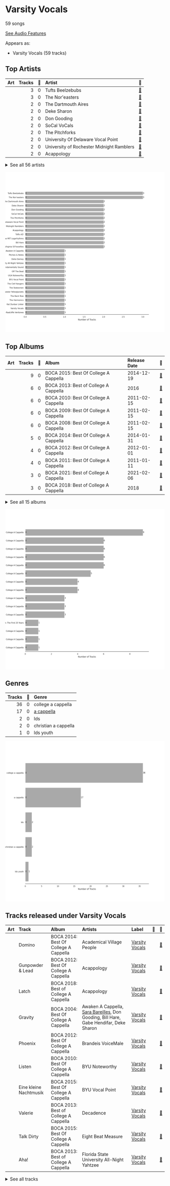 # Varsity Vocals

59 songs

[See Audio Features](audio_features.md)

Appears as:
- Varsity Vocals (59 tracks)

## Top Artists

| Art | Tracks | 💚 | Artist | 🔗 |
|:---|---:|---:|:---|:---|
| <img src="https://i.scdn.co/image/ab6761610000e5ebd9452a4d9e815116c87a62bc" alt="" width="50" /> | 3 | 0 | Tufts Beelzebubs | [🔗](https://open.spotify.com/artist/4VsNVAxuPxZrJMWE2Tprtq) |
| <img src="https://i.scdn.co/image/ab6761610000e5eb8c4a9d4a5f8004ad4d0195aa" alt="" width="50" /> | 3 | 0 | The Nor'easters | [🔗](https://open.spotify.com/artist/1aLfVgwt8eBrpvHcutWmqe) |
| <img src="https://i.scdn.co/image/ab6761610000e5eb3d31148f43345a656ba8ae76" alt="" width="50" /> | 2 | 0 | The Dartmouth Aires | [🔗](https://open.spotify.com/artist/71Cez1b1NqsxIn5u8XNiQD) |
| <img src="nan" alt="" width="50" /> | 2 | 0 | Deke Sharon | [🔗](https://open.spotify.com/artist/6eWNb9yuroBpPcQ4sOkL1e) |
| <img src="nan" alt="" width="50" /> | 2 | 0 | Don Gooding | [🔗](https://open.spotify.com/artist/66iv9KzffeiANddjYouG6U) |
| <img src="https://i.scdn.co/image/ab6761610000e5eb78999d4b6fb0847081e2f479" alt="" width="50" /> | 2 | 0 | SoCal VoCals | [🔗](https://open.spotify.com/artist/5L30XpwHG77eWCZtelTns9) |
| <img src="https://i.scdn.co/image/ab6761610000e5eb2d08d9641afbcd0d13f58127" alt="" width="50" /> | 2 | 0 | The Pitchforks | [🔗](https://open.spotify.com/artist/5IPABE7EhPLvUVsgM3dlZ8) |
| <img src="https://i.scdn.co/image/ab6761610000e5eb8be60bf944b4dfa165ed2995" alt="" width="50" /> | 2 | 0 | University Of Delaware Vocal Point | [🔗](https://open.spotify.com/artist/4nrhXBXu7FnxWeSbB21bfk) |
| <img src="https://i.scdn.co/image/ab6761610000e5eb71d410aa92b2950f9d59e2bc" alt="" width="50" /> | 2 | 0 | University of Rochester Midnight Ramblers | [🔗](https://open.spotify.com/artist/2Tv49uvEsNJXUpuFL7HuKu) |
| <img src="https://i.scdn.co/image/ab67616d0000b273fde41e3d8cc4859202436340" alt="" width="50" /> | 2 | 0 | Acappology | [🔗](https://open.spotify.com/artist/21v1APtcWJHRmeKdBRVbYs) |


<details>
<summary>See all 56 artists</summary>

| Art | Tracks | 💚 | Artist | 🔗 |
|:---|---:|---:|:---|:---|
| <img src="https://i.scdn.co/image/ab67616d0000b2736636b2b1728fb4848f73ff9c" alt="" width="50" /> | 2 | 0 | Tufts sQ! | [🔗](https://open.spotify.com/artist/21QIHECpmN2KwhpVhIWHpT) |
| <img src="https://i.scdn.co/image/ab6761610000e5eb24e0bff37a949b7de92aa4eb" alt="" width="50" /> | 2 | 0 | The MIT Logarhythms | [🔗](https://open.spotify.com/artist/1jz5HCLwsDkpBYz80n9wbR) |
| <img src="https://i.scdn.co/image/ab67616d0000b273c2efff2353592d5820407e14" alt="" width="50" /> | 2 | 0 | Bill Hare | [🔗](https://open.spotify.com/artist/10WhKnqdsfpYWDgZhjrday) |
| <img src="https://i.scdn.co/image/ab67616d0000b273583e74176372c85d698af382" alt="" width="50" /> | 2 | 0 | The Virginia Sil'hooettes | [🔗](https://open.spotify.com/artist/0LKgClZwZKGhM5BkCzjfMX) |
| <img src="https://i.scdn.co/image/ab67616d0000b27354cb8621ada914cc67f69a41" alt="" width="50" /> | 1 | 0 | Awaken A Cappella | [🔗](https://open.spotify.com/artist/7zjm9GiXJPq0z3bKETWl1N) |
| <img src="https://i.scdn.co/image/ab6761610000e5ebc42cfb7142fafbbc60fa4491" alt="" width="50" /> | 1 | 0 | Pitches & Notes | [🔗](https://open.spotify.com/artist/7l6eX8dYXjmQnfF04Sr4Vh) |
| <img src="nan" alt="" width="50" /> | 1 | 0 | Delia Darney | [🔗](https://open.spotify.com/artist/7ikvHdyyUnB92bHTgFcctU) |
| <img src="nan" alt="" width="50" /> | 1 | 0 | Florida State University All-Night Yahtzee | [🔗](https://open.spotify.com/artist/7hpsmZ7DZukPPg1dR2wqAy) |
| <img src="nan" alt="" width="50" /> | 1 | 0 | University of Wisconsin-Madison Fundamentally Sound | [🔗](https://open.spotify.com/artist/7f7ezoLEjOp1K0qDSosU80) |
| <img src="https://i.scdn.co/image/ab6761610000e5eb21e49fe089486042eea96c11" alt="" width="50" /> | 1 | 0 | Off The Beat | [🔗](https://open.spotify.com/artist/7aCUqnLkFEQd2FPL6RK1tW) |
| <img src="https://i.scdn.co/image/ab6761610000e5eb1918aa487034f94f448691f8" alt="" width="50" /> | 1 | 0 | UGA Noteworthy | [🔗](https://open.spotify.com/artist/6MyHz1OaVtj1w2y6JTu2u5) |
| <img src="https://i.scdn.co/image/ab6761610000e5eb015d6c512c7389428467d6fe" alt="" width="50" /> | 1 | 0 | BYU Vocal Point | [🔗](https://open.spotify.com/artist/5zhxxb24WP6q6rbLHAn2UQ) |
| <img src="https://i.scdn.co/image/ab6761610000e5eb22e5cea0be00de88a4269bb8" alt="" width="50" /> | 1 | 0 | The Clef Hangers | [🔗](https://open.spotify.com/artist/5wUTXZIMX0mn6MzFA13qfO) |
| <img src="https://i.scdn.co/image/ab6761610000e5eb978dc646062743efa22b7409" alt="" width="50" /> | 1 | 0 | The Statesmen | [🔗](https://open.spotify.com/artist/5m9J0qjRMcetcTxN535NBZ) |
| <img src="https://i.scdn.co/image/ab6761610000e5eb9f0ec2e6469f7552d8a7ea63" alt="" width="50" /> | 1 | 0 | University of Rochester YellowJackets | [🔗](https://open.spotify.com/artist/5PdBpsZXvnEbbTe1589fMO) |
| <img src="https://i.scdn.co/image/ab67616d0000b2733ffa98af2aa15cb4212e6a85" alt="" width="50" /> | 1 | 0 | The Back Row | [🔗](https://open.spotify.com/artist/5GaN9YyrJyPmJd6dALWhQh) |
| <img src="https://i.scdn.co/image/ab6761610000e5ebfc619796228fea88e4373aca" alt="" width="50" /> | 1 | 0 | The Harmonics | [🔗](https://open.spotify.com/artist/528Rcthd9JqtIrlbrGKNsG) |
| <img src="nan" alt="" width="50" /> | 1 | 0 | Kat Dunbar Linker | [🔗](https://open.spotify.com/artist/512QZ1TM6L4uXmWCVOKHtV) |
| <img src="https://i.scdn.co/image/ab67616d0000b2739a9a592561eabf00f0a8ee4d" alt="" width="50" /> | 1 | 0 | Varsity Vocals | [🔗](https://open.spotify.com/artist/4bQp9Lm7LgRMLtqEsH3Bqf) |
| <img src="https://i.scdn.co/image/ab6761610000e5eb847c22c5a7d4683b66759a9e" alt="" width="50" /> | 1 | 0 | The Harvard-Radcliffe Veritones | [🔗](https://open.spotify.com/artist/4Zjdnr698SzQDAPMx4oxy0) |
| <img src="https://i.scdn.co/image/ab67616d0000b27355cb82b820bf54a6ed13a080" alt="" width="50" /> | 1 | 0 | Brandeis VoiceMale | [🔗](https://open.spotify.com/artist/4DsnXPBijq5tMq5zAEfF1L) |
| <img src="https://i.scdn.co/image/ab6761610000e5eb935384f680f653b00bc04c26" alt="" width="50" /> | 1 | 0 | Voices in Your Head | [🔗](https://open.spotify.com/artist/44v8JgDySt9tkgfV3AWxBJ) |
| <img src="https://i.scdn.co/image/ab67616d0000b27363d448b5773d975d66974ce0" alt="" width="50" /> | 1 | 0 | Decadence | [🔗](https://open.spotify.com/artist/3uBUg8TtKXz6m3wY5aXa9I) |
| <img src="nan" alt="" width="50" /> | 1 | 0 | Gabe Hendifar | [🔗](https://open.spotify.com/artist/3YIBM4yvZHT4lRQa14eHQh) |
| <img src="https://i.scdn.co/image/ab6761610000e5ebf3504a2a1d55d7defa6cb2bc" alt="" width="50" /> | 1 | 0 | Hullabahoos | [🔗](https://open.spotify.com/artist/3S1DEHnGNfWmamdZEyLs8I) |
| <img src="https://i.scdn.co/image/ab6761610000e5ebf55a2ca766c67c800f2f508c" alt="" width="50" /> | 1 | 0 | Low Key | [🔗](https://open.spotify.com/artist/3QiFLZnOapcbmh1onAoNBL) |
| <img src="https://i.scdn.co/image/ab6761610000e5ebfdafe8faacce33ba647bb2ca" alt="" width="50" /> | 1 | 0 | Eight Beat Measure | [🔗](https://open.spotify.com/artist/3My1YRLewqqDXME2OkBpdZ) |
| <img src="https://i.scdn.co/image/ab6761610000e5eb949d918aab8261c4a15d3ab3" alt="" width="50" /> | 1 | 0 | The Doo Wop Shop | [🔗](https://open.spotify.com/artist/3BKvJisNneE6cOuLuBHGpC) |
| <img src="https://i.scdn.co/image/ab6761610000e5ebf96beef384557563963fb7ef" alt="" width="50" /> | 1 | 0 | The Vassar Devils | [🔗](https://open.spotify.com/artist/31EncJhuSBcAIsZGA3G1GK) |
| <img src="https://i.scdn.co/image/ab67616d0000b2737d920cc55d75078e9dbcc809" alt="" width="50" /> | 1 | 0 | Elizabeth Wright | [🔗](https://open.spotify.com/artist/2tQ7EzEpu1KFpseMdHGSzL) |
| <img src="https://i.scdn.co/image/ab6761610000e5eb0bae7cfd3b32b10154e0b8b3" alt="" width="50" /> | 1 | 0 | [Sara Bareilles](../../artists/sara_bareilles/overview.md) | [🔗](https://open.spotify.com/artist/2Sqr0DXoaYABbjBo9HaMkM) |
| <img src="https://i.scdn.co/image/ab6761610000e5ebbd6758093c92bc8d0c21ba72" alt="" width="50" /> | 1 | 0 | Penn Masala | [🔗](https://open.spotify.com/artist/2MhJb1ljKttJewuYZTpXxr) |
| <img src="https://i.scdn.co/image/ab6761610000e5eb205fd3a3b91de152e22a7078" alt="" width="50" /> | 1 | 0 | Mixed Emotions | [🔗](https://open.spotify.com/artist/2BoHcRUfryDNxa9HQxXSpr) |
| <img src="https://i.scdn.co/image/ab6761610000e5eb6d2ff3db79aa33c9be0f2630" alt="" width="50" /> | 1 | 0 | Upper Structure | [🔗](https://open.spotify.com/artist/1tlKq97YGAGBavozMVeddE) |
| <img src="nan" alt="" width="50" /> | 1 | 0 | University of Michigan G-Men | [🔗](https://open.spotify.com/artist/1jANAnjCBrwxiT4c33eeNc) |
| <img src="https://i.scdn.co/image/ab6761610000e5eb68021119cbab353e2278d4a3" alt="" width="50" /> | 1 | 0 | The Loreleis | [🔗](https://open.spotify.com/artist/1fqMjreaczGwFmdmG6AvJs) |
| <img src="https://i.scdn.co/image/ab6761610000e5eb6d4806745c7f345bd59fd90b" alt="" width="50" /> | 1 | 0 | Tufts Jackson Jills | [🔗](https://open.spotify.com/artist/1dUJZ0lbobmanl4W14h0a2) |
| <img src="https://i.scdn.co/image/ab6761610000e5eb4d4dd4d97a69b96de84ba61a" alt="" width="50" /> | 1 | 0 | BYU Noteworthy | [🔗](https://open.spotify.com/artist/1ZknN7FbjjjMTmdU42OEeX) |
| <img src="https://i.scdn.co/image/ab67616d0000b27326f8d98a82475c320a41a919" alt="" width="50" /> | 1 | 0 | Academical Village People | [🔗](https://open.spotify.com/artist/1Vjug1h4HXCeplbouQEbV3) |
| <img src="nan" alt="" width="50" /> | 1 | 0 | Erika Petty | [🔗](https://open.spotify.com/artist/15YH0MYEIRY7AmrrwfVO4W) |
| <img src="https://i.scdn.co/image/ab6761610000e5eb44b7da1ed96c2af6f91602c2" alt="" width="50" /> | 1 | 0 | The Virginia Gentlemen | [🔗](https://open.spotify.com/artist/0steWfkS4hwaErh84SlHMW) |
| <img src="https://i.scdn.co/image/ab6761610000e5eb8473502784cc95117c269f23" alt="" width="50" /> | 1 | 0 | The Bostonians | [🔗](https://open.spotify.com/artist/0gW6hG0g7pVNbHgvmYwHDl) |
| <img src="https://i.scdn.co/image/ab6761610000e5eb4c275a91813c432ce13b5fbc" alt="" width="50" /> | 1 | 0 | New Dominions | [🔗](https://open.spotify.com/artist/0PzFyYSC4Y7JarVyByrJPc) |
| <img src="https://i.scdn.co/image/ab6761610000e5eb075181955f5ee2a8606b9a95" alt="" width="50" /> | 1 | 0 | The Buffalo Chips | [🔗](https://open.spotify.com/artist/0IAZ8PiZ0KqdMd191HDJ8t) |
| <img src="https://i.scdn.co/image/ab6761610000e5ebb0f047d0539e01d8b6c71087" alt="" width="50" /> | 1 | 0 | N'Harmonics | [🔗](https://open.spotify.com/artist/02WQpZmto5LiTgoorLhpLK) |
| <img src="https://i.scdn.co/image/ab6761610000e5eb79df49f258dae5247ad5d5cb" alt="" width="50" /> | 1 | 0 | On The Rocks | [🔗](https://open.spotify.com/artist/00IjdWQ46sSBP4gZYObAMx) |

</details>


![Bar chart of top 30 artists](../../images/labels/varsity_vocals/artists.png)

## Top Albums

| Art | Tracks | 💚 | Album | Release Date | 🔗 |
|:---|---:|---:|:---|:---|:---|
| <img src="https://i.scdn.co/image/ab67616d0000b273c017a082238a2fe8dfa10419" alt="" width="50" /> | 9 | 0 | BOCA 2015: Best Of College A Cappella | 2014-12-19 | [🔗](https://open.spotify.com/album/0gyhBvJs1GiI31cMMmKLnK) |
| <img src="https://i.scdn.co/image/ab67616d0000b273b2552ca2abb53c5f153a7ff7" alt="" width="50" /> | 6 | 0 | BOCA 2013: Best of College A Cappella | 2016 | [🔗](https://open.spotify.com/album/6Pqey2mc4EWSfYNH3bifbO) |
| <img src="https://i.scdn.co/image/ab67616d0000b273ea7720f8e0ae5132dbd20303" alt="" width="50" /> | 6 | 0 | BOCA 2010: Best Of College A Cappella | 2011-02-15 | [🔗](https://open.spotify.com/album/3HSd3voAxPxS50UrfInBVJ) |
| <img src="https://i.scdn.co/image/ab67616d0000b2734b3c2c076ef820f59ba15aa0" alt="" width="50" /> | 6 | 0 | BOCA 2009: Best Of College A Cappella | 2011-02-15 | [🔗](https://open.spotify.com/album/50WaSkL4pVvz9Crsca7oNV) |
| <img src="https://i.scdn.co/image/ab67616d0000b27315a14fc8ff338e698d645406" alt="" width="50" /> | 6 | 0 | BOCA 2008: Best Of College A Cappella | 2011-02-15 | [🔗](https://open.spotify.com/album/4Z0ju0i47UZ2Y4icq2f3wZ) |
| <img src="https://i.scdn.co/image/ab67616d0000b2737b67b0ad83e8adff4608e918" alt="" width="50" /> | 5 | 0 | BOCA 2014: Best Of College A Cappella | 2014-01-31 | [🔗](https://open.spotify.com/album/7rZoAMtoZ8s5mLIlUTWgVT) |
| <img src="https://i.scdn.co/image/ab67616d0000b2732e1b50a002c25c92b5cc42de" alt="" width="50" /> | 4 | 0 | BOCA 2012: Best Of College A Cappella | 2012-01-01 | [🔗](https://open.spotify.com/album/26eCHp86K2xLQj0B7Cr8he) |
| <img src="https://i.scdn.co/image/ab67616d0000b273da81ceb610e54852e16f0e82" alt="" width="50" /> | 4 | 0 | BOCA 2011: Best Of College A Cappella | 2011-01-11 | [🔗](https://open.spotify.com/album/27d96rqnXRtmrGBGHJzPBh) |
| <img src="https://i.scdn.co/image/ab67616d0000b273a271cb19e4bbf852072f0271" alt="" width="50" /> | 3 | 0 | BOCA 2021: Best of College A Cappella | 2021-02-06 | [🔗](https://open.spotify.com/album/1eKkeTIlePsRpKkQre78tT) |
| <img src="https://i.scdn.co/image/ab67616d0000b2735f80e04f0ea87267cc80ec46" alt="" width="50" /> | 3 | 0 | BOCA 2018: Best of College A Cappella | 2018 | [🔗](https://open.spotify.com/album/4F7k4viXqEAIlrB5rbAPbF) |


<details>
<summary>See all 15 albums</summary>

| Art | Tracks | 💚 | Album | Release Date | 🔗 |
|:---|---:|---:|:---|:---|:---|
| <img src="https://i.scdn.co/image/ab67616d0000b2732c9bde1126c992a7140f4976" alt="" width="50" /> | 3 | 0 | BOCA 2016: Best Of College A Cappella | 2015-12-15 | [🔗](https://open.spotify.com/album/2AOr4esohQurJGXklhRH1a) |
| <img src="https://i.scdn.co/image/ab67616d0000b273acd107057c2284c39f1c3b27" alt="" width="50" /> | 1 | 0 | Best of BOCA: The First 20 Years | 2014-04-15 | [🔗](https://open.spotify.com/album/5bcLIouxn2oBiGvf4vvO6u) |
| <img src="https://i.scdn.co/image/ab67616d0000b2736c863f73a8ec70e519fbc808" alt="" width="50" /> | 1 | 0 | BOCA 2020: Best of College A Cappella | 2020-01-08 | [🔗](https://open.spotify.com/album/3c4vODZeeDk38CVmjbUERt) |
| <img src="https://i.scdn.co/image/ab67616d0000b27375e1cccb63989b4aa6a22cbc" alt="" width="50" /> | 1 | 0 | BOCA 2006: Best Of College A Cappella | 2006-01-01 | [🔗](https://open.spotify.com/album/3AeoTNhXFgBM7CuODGFelQ) |
| <img src="https://i.scdn.co/image/ab67616d0000b273074aa2a16488cba06eade483" alt="" width="50" /> | 1 | 0 | BOCA 2004: Best Of College A Cappella | 2004-01-01 | [🔗](https://open.spotify.com/album/5qrIP0zXoDQUSZ9l1ZaECQ) |

</details>


![Bar chart of top 15 albums](../../images/labels/varsity_vocals/albums.png)

## Genres

| Tracks | 💚 | Genre |
|---:|---:|:---|
| 36 | 0 | college a cappella |
| 17 | 0 | [a cappella](../../genres/a_cappella/overview.md) |
| 2 | 0 | lds |
| 2 | 0 | christian a cappella |
| 1 | 0 | lds youth |

![Bar chart of top 5 genres](../../images/labels/varsity_vocals/genres.png)

## Tracks released under Varsity Vocals

| Art | Track | Album | Artists | Label | 💚 | 🔗 |
|:---|:---|:---|:---|:---|:---|:---|
| <img src="https://i.scdn.co/image/ab67616d0000b2737b67b0ad83e8adff4608e918" alt="" width="50" /> | Domino | BOCA 2014: Best Of College A Cappella | Academical Village People | [Varsity Vocals](.) | | [🔗](https://open.spotify.com/track/3DKmS1wFIHh2fs2rLWnngc) |
| <img src="https://i.scdn.co/image/ab67616d0000b2732e1b50a002c25c92b5cc42de" alt="" width="50" /> | Gunpowder & Lead | BOCA 2012: Best Of College A Cappella | Acappology | [Varsity Vocals](.) | | [🔗](https://open.spotify.com/track/4VULVdHqtgipHNPFnVRQ7D) |
| <img src="https://i.scdn.co/image/ab67616d0000b2735f80e04f0ea87267cc80ec46" alt="" width="50" /> | Latch | BOCA 2018: Best of College A Cappella | Acappology | [Varsity Vocals](.) | | [🔗](https://open.spotify.com/track/4ohS1wfgFuaeePkvp0fbPL) |
| <img src="https://i.scdn.co/image/ab67616d0000b273074aa2a16488cba06eade483" alt="" width="50" /> | Gravity | BOCA 2004: Best Of College A Cappella | Awaken A Cappella, [Sara Bareilles](../../artists/sara_bareilles/overview.md), Don Gooding, Bill Hare, Gabe Hendifar, Deke Sharon | [Varsity Vocals](.) | | [🔗](https://open.spotify.com/track/0W94b6tM78Miftv7W5tOX2) |
| <img src="https://i.scdn.co/image/ab67616d0000b2732e1b50a002c25c92b5cc42de" alt="" width="50" /> | Phoenix | BOCA 2012: Best Of College A Cappella | Brandeis VoiceMale | [Varsity Vocals](.) | | [🔗](https://open.spotify.com/track/0SD3F1HRCKtQNXy6B2zltD) |
| <img src="https://i.scdn.co/image/ab67616d0000b273ea7720f8e0ae5132dbd20303" alt="" width="50" /> | Listen | BOCA 2010: Best Of College A Cappella | BYU Noteworthy | [Varsity Vocals](.) | | [🔗](https://open.spotify.com/track/2IdhvVi0vsa8ELKURGlMzV) |
| <img src="https://i.scdn.co/image/ab67616d0000b273c017a082238a2fe8dfa10419" alt="" width="50" /> | Eine kleine Nachtmusik | BOCA 2015: Best Of College A Cappella | BYU Vocal Point | [Varsity Vocals](.) | | [🔗](https://open.spotify.com/track/4C4waD825wsfbZfQCxMmNn) |
| <img src="https://i.scdn.co/image/ab67616d0000b273b2552ca2abb53c5f153a7ff7" alt="" width="50" /> | Valerie | BOCA 2013: Best of College A Cappella | Decadence | [Varsity Vocals](.) | | [🔗](https://open.spotify.com/track/18OOiO2QFVNYwixjqj1jks) |
| <img src="https://i.scdn.co/image/ab67616d0000b273c017a082238a2fe8dfa10419" alt="" width="50" /> | Talk Dirty | BOCA 2015: Best Of College A Cappella | Eight Beat Measure | [Varsity Vocals](.) | | [🔗](https://open.spotify.com/track/5lFEOhTWJbqbI0MwWhiKKk) |
| <img src="https://i.scdn.co/image/ab67616d0000b273b2552ca2abb53c5f153a7ff7" alt="" width="50" /> | Aha! | BOCA 2013: Best of College A Cappella | Florida State University All-Night Yahtzee | [Varsity Vocals](.) | | [🔗](https://open.spotify.com/track/7Lx4TW1CMmHVP5ZiNGyi9H) |


<details>
<summary>See all tracks</summary>

| Art | Track | Album | Artists | Label | 💚 | 🔗 |
|:---|:---|:---|:---|:---|:---|:---|
| <img src="https://i.scdn.co/image/ab67616d0000b273c017a082238a2fe8dfa10419" alt="" width="50" /> | Sweater Weather | BOCA 2015: Best Of College A Cappella | Hullabahoos | [Varsity Vocals](.) | | [🔗](https://open.spotify.com/track/1cV1Q5LrLF4NdLgp1XuRvw) |
| <img src="https://i.scdn.co/image/ab67616d0000b273da81ceb610e54852e16f0e82" alt="" width="50" /> | Hit 'Em Up Style | BOCA 2011: Best Of College A Cappella | Low Key | [Varsity Vocals](.) | | [🔗](https://open.spotify.com/track/1vZFo0NkvmQPv08O4m11nU) |
| <img src="https://i.scdn.co/image/ab67616d0000b2736c863f73a8ec70e519fbc808" alt="" width="50" /> | when the party's over | BOCA 2020: Best of College A Cappella | Mixed Emotions | [Varsity Vocals](.) | | [🔗](https://open.spotify.com/track/5eXzpI6Y9OJRfJFu9jr4q4) |
| <img src="https://i.scdn.co/image/ab67616d0000b273da81ceb610e54852e16f0e82" alt="" width="50" /> | High And Dry | BOCA 2011: Best Of College A Cappella | N'Harmonics | [Varsity Vocals](.) | | [🔗](https://open.spotify.com/track/7pjIkpcS5y38CuI4JRfJru) |
| <img src="https://i.scdn.co/image/ab67616d0000b273c017a082238a2fe8dfa10419" alt="" width="50" /> | Chandelier | BOCA 2015: Best Of College A Cappella | New Dominions | [Varsity Vocals](.) | | [🔗](https://open.spotify.com/track/6VIwRB8pI0PgAXBwswVENi) |
| <img src="https://i.scdn.co/image/ab67616d0000b27315a14fc8ff338e698d645406" alt="" width="50" /> | Does He Love You? | BOCA 2008: Best Of College A Cappella | Off The Beat | [Varsity Vocals](.) | | [🔗](https://open.spotify.com/track/7gMEjMeugwWUZVq0m1pTNK) |
| <img src="https://i.scdn.co/image/ab67616d0000b273a271cb19e4bbf852072f0271" alt="" width="50" /> | All Time Low | BOCA 2021: Best of College A Cappella | On The Rocks | [Varsity Vocals](.) | | [🔗](https://open.spotify.com/track/1z8D1f7Ljew7O99KMDslPS) |
| <img src="https://i.scdn.co/image/ab67616d0000b273c017a082238a2fe8dfa10419" alt="" width="50" /> | Manwa Laage | BOCA 2015: Best Of College A Cappella | Penn Masala | [Varsity Vocals](.) | | [🔗](https://open.spotify.com/track/2aMMIV2pWF9S3eOQ0MFll7) |
| <img src="https://i.scdn.co/image/ab67616d0000b273a271cb19e4bbf852072f0271" alt="" width="50" /> | God is a Woman | BOCA 2021: Best of College A Cappella | Pitches & Notes | [Varsity Vocals](.) | | [🔗](https://open.spotify.com/track/3YL6rePe5HfzyxkJJta9CR) |
| <img src="https://i.scdn.co/image/ab67616d0000b273ea7720f8e0ae5132dbd20303" alt="" width="50" /> | Movin' On | BOCA 2010: Best Of College A Cappella | SoCal VoCals | [Varsity Vocals](.) | | [🔗](https://open.spotify.com/track/6ij7GL6J5e8l8gprJZ1sz7) |
| <img src="https://i.scdn.co/image/ab67616d0000b2737b67b0ad83e8adff4608e918" alt="" width="50" /> | Tightrope | BOCA 2014: Best Of College A Cappella | SoCal VoCals | [Varsity Vocals](.) | | [🔗](https://open.spotify.com/track/3SVFOwTfDYsfYISonpmSJz) |
| <img src="https://i.scdn.co/image/ab67616d0000b27315a14fc8ff338e698d645406" alt="" width="50" /> | Sexyback | BOCA 2008: Best Of College A Cappella | The Back Row | [Varsity Vocals](.) | | [🔗](https://open.spotify.com/track/6GUakxj472xSOMb7n4PmGu) |
| <img src="https://i.scdn.co/image/ab67616d0000b273da81ceb610e54852e16f0e82" alt="" width="50" /> | First Train Home | BOCA 2011: Best Of College A Cappella | The Bostonians | [Varsity Vocals](.) | | [🔗](https://open.spotify.com/track/1AFKgrcUEWCjMvnfhMgQAH) |
| <img src="https://i.scdn.co/image/ab67616d0000b2734b3c2c076ef820f59ba15aa0" alt="" width="50" /> | Viva La Vida | BOCA 2009: Best Of College A Cappella | The Buffalo Chips | [Varsity Vocals](.) | | [🔗](https://open.spotify.com/track/3h7QyvRCvDzaq5byDWMulH) |
| <img src="https://i.scdn.co/image/ab67616d0000b27315a14fc8ff338e698d645406" alt="" width="50" /> | Don't Stop Believin' | BOCA 2008: Best Of College A Cappella | The Clef Hangers | [Varsity Vocals](.) | | [🔗](https://open.spotify.com/track/3j0EShkWclou2SnCRirqbj) |
| <img src="https://i.scdn.co/image/ab67616d0000b2732e1b50a002c25c92b5cc42de" alt="" width="50" /> | Brand New Jones | BOCA 2012: Best Of College A Cappella | The Dartmouth Aires | [Varsity Vocals](.) | | [🔗](https://open.spotify.com/track/0GMJCCfFZpAw9NVnpZjJTV) |
| <img src="https://i.scdn.co/image/ab67616d0000b273c017a082238a2fe8dfa10419" alt="" width="50" /> | All of Me | BOCA 2015: Best Of College A Cappella | The Dartmouth Aires | [Varsity Vocals](.) | | [🔗](https://open.spotify.com/track/2Sur4RO7a4VVXxzfxX9bY7) |
| <img src="https://i.scdn.co/image/ab67616d0000b273a271cb19e4bbf852072f0271" alt="" width="50" /> | Oops!...I Did It Again | BOCA 2021: Best of College A Cappella | The Doo Wop Shop | [Varsity Vocals](.) | | [🔗](https://open.spotify.com/track/2sigy23leJc6YIAltQadIK) |
| <img src="https://i.scdn.co/image/ab67616d0000b2734b3c2c076ef820f59ba15aa0" alt="" width="50" /> | Sound Of Silence | BOCA 2009: Best Of College A Cappella | The Harmonics | [Varsity Vocals](.) | | [🔗](https://open.spotify.com/track/7d9eTipRw0DsB2ggcecqez) |
| <img src="https://i.scdn.co/image/ab67616d0000b2734b3c2c076ef820f59ba15aa0" alt="" width="50" /> | They | BOCA 2009: Best Of College A Cappella | The Harvard-Radcliffe Veritones | [Varsity Vocals](.) | | [🔗](https://open.spotify.com/track/12RoSrRwRi85EESftOp9fh) |
| <img src="https://i.scdn.co/image/ab67616d0000b27375e1cccb63989b4aa6a22cbc" alt="" width="50" /> | My Happy Ending | BOCA 2006: Best Of College A Cappella | The Loreleis, Varsity Vocals, Kat Dunbar Linker, Deke Sharon, Bill Hare, Delia Darney, Elizabeth Wright, Don Gooding, Erika Petty | [Varsity Vocals](.) | | [🔗](https://open.spotify.com/track/7umin6cK2uTjk1BwLMKzJ9) |
| <img src="https://i.scdn.co/image/ab67616d0000b2734b3c2c076ef820f59ba15aa0" alt="" width="50" /> | Here (In Your Arms) | BOCA 2009: Best Of College A Cappella | The MIT Logarhythms | [Varsity Vocals](.) | | [🔗](https://open.spotify.com/track/0eyAuLKMMEJRqiHFPhhFYI) |
| <img src="https://i.scdn.co/image/ab67616d0000b2732e1b50a002c25c92b5cc42de" alt="" width="50" /> | There Goes My Baby | BOCA 2012: Best Of College A Cappella | The MIT Logarhythms | [Varsity Vocals](.) | | [🔗](https://open.spotify.com/track/45TOM8ILavStTJ1G2aOo9g) |
| <img src="https://i.scdn.co/image/ab67616d0000b2737b67b0ad83e8adff4608e918" alt="" width="50" /> | Don't You Worry Child | BOCA 2014: Best Of College A Cappella | The Nor'easters | [Varsity Vocals](.) | | [🔗](https://open.spotify.com/track/62RQw8vUhTQ96zpoeLP1ux) |
| <img src="https://i.scdn.co/image/ab67616d0000b273c017a082238a2fe8dfa10419" alt="" width="50" /> | Counting Stars | BOCA 2015: Best Of College A Cappella | The Nor'easters | [Varsity Vocals](.) | | [🔗](https://open.spotify.com/track/7btsa3AD5GeGV3GJUtWhMj) |
| <img src="https://i.scdn.co/image/ab67616d0000b273b2552ca2abb53c5f153a7ff7" alt="" width="50" /> | Woods | BOCA 2013: Best of College A Cappella | The Nor'easters | [Varsity Vocals](.) | | [🔗](https://open.spotify.com/track/2ul4oLZzBFZK2zFaS0WcJF) |
| <img src="https://i.scdn.co/image/ab67616d0000b2734b3c2c076ef820f59ba15aa0" alt="" width="50" /> | Home | BOCA 2009: Best Of College A Cappella | The Pitchforks | [Varsity Vocals](.) | | [🔗](https://open.spotify.com/track/3NWCOrattfBSPxx6j5cGBr) |
| <img src="https://i.scdn.co/image/ab67616d0000b273b2552ca2abb53c5f153a7ff7" alt="" width="50" /> | All Of The Lights | BOCA 2013: Best of College A Cappella | The Pitchforks | [Varsity Vocals](.) | | [🔗](https://open.spotify.com/track/25Cnsylo80N1bX9CzSvCaE) |
| <img src="https://i.scdn.co/image/ab67616d0000b2737b67b0ad83e8adff4608e918" alt="" width="50" /> | Breathe Again | BOCA 2014: Best Of College A Cappella | The Statesmen | [Varsity Vocals](.) | | [🔗](https://open.spotify.com/track/5wxyJOGMdJKVRHsjCx3IOb) |
| <img src="https://i.scdn.co/image/ab67616d0000b2735f80e04f0ea87267cc80ec46" alt="" width="50" /> | Alive | BOCA 2018: Best of College A Cappella | The Vassar Devils | [Varsity Vocals](.) | | [🔗](https://open.spotify.com/track/6HhUjfh7zgH5lwPYJXCoUl) |
| <img src="https://i.scdn.co/image/ab67616d0000b273c017a082238a2fe8dfa10419" alt="" width="50" /> | Problem | BOCA 2015: Best Of College A Cappella | The Virginia Gentlemen | [Varsity Vocals](.) | | [🔗](https://open.spotify.com/track/16Q8OxraSJD6JX8gnmzjTS) |
| <img src="https://i.scdn.co/image/ab67616d0000b273da81ceb610e54852e16f0e82" alt="" width="50" /> | Telephone | BOCA 2011: Best Of College A Cappella | The Virginia Sil'hooettes | [Varsity Vocals](.) | | [🔗](https://open.spotify.com/track/2LlRv5v26c1wRTnJaH2P2y) |
| <img src="https://i.scdn.co/image/ab67616d0000b273ea7720f8e0ae5132dbd20303" alt="" width="50" /> | Say (All I Need) | BOCA 2010: Best Of College A Cappella | The Virginia Sil'hooettes | [Varsity Vocals](.) | | [🔗](https://open.spotify.com/track/1t9VIvxuGPM3zx7kR5CbPB) |
| <img src="https://i.scdn.co/image/ab67616d0000b27315a14fc8ff338e698d645406" alt="" width="50" /> | Come Sail Away | BOCA 2008: Best Of College A Cappella | Tufts Beelzebubs | [Varsity Vocals](.) | | [🔗](https://open.spotify.com/track/4shx271boRWtwHWM2bTpGa) |
| <img src="https://i.scdn.co/image/ab67616d0000b273ea7720f8e0ae5132dbd20303" alt="" width="50" /> | Who Are You | BOCA 2010: Best Of College A Cappella | Tufts Beelzebubs | [Varsity Vocals](.) | | [🔗](https://open.spotify.com/track/16anMWzEl1TuW5yKtnZBd7) |
| <img src="https://i.scdn.co/image/ab67616d0000b2737b67b0ad83e8adff4608e918" alt="" width="50" /> | Everybody Talks | BOCA 2014: Best Of College A Cappella | Tufts Beelzebubs | [Varsity Vocals](.) | | [🔗](https://open.spotify.com/track/4uJ9zT1WIdRQXY0cd71Pki) |
| <img src="https://i.scdn.co/image/ab67616d0000b273ea7720f8e0ae5132dbd20303" alt="" width="50" /> | Misery Business | BOCA 2010: Best Of College A Cappella | Tufts Jackson Jills | [Varsity Vocals](.) | | [🔗](https://open.spotify.com/track/3S8HYZFYSvgpIwadfV5PX6) |
| <img src="https://i.scdn.co/image/ab67616d0000b27315a14fc8ff338e698d645406" alt="" width="50" /> | Put Your Records On | BOCA 2008: Best Of College A Cappella | Tufts sQ! | [Varsity Vocals](.) | | [🔗](https://open.spotify.com/track/3xE8DcaJYoDYMHgY9BDKdZ) |
| <img src="https://i.scdn.co/image/ab67616d0000b273ea7720f8e0ae5132dbd20303" alt="" width="50" /> | That's What You Get | BOCA 2010: Best Of College A Cappella | Tufts sQ! | [Varsity Vocals](.) | | [🔗](https://open.spotify.com/track/3GcG8ouobilGq1eXAOEvNG) |
| <img src="https://i.scdn.co/image/ab67616d0000b2734b3c2c076ef820f59ba15aa0" alt="" width="50" /> | Apologize | BOCA 2009: Best Of College A Cappella | UGA Noteworthy | [Varsity Vocals](.) | | [🔗](https://open.spotify.com/track/0XvEuKedxyyk3Q7nVjrIXJ) |
| <img src="https://i.scdn.co/image/ab67616d0000b273c017a082238a2fe8dfa10419" alt="" width="50" /> | Wrecking Ball | BOCA 2015: Best Of College A Cappella | University Of Delaware Vocal Point | [Varsity Vocals](.) | | [🔗](https://open.spotify.com/track/16FprIRs4tJd34TnnjOagK) |
| <img src="https://i.scdn.co/image/ab67616d0000b2732c9bde1126c992a7140f4976" alt="" width="50" /> | Break Free | BOCA 2016: Best Of College A Cappella | University Of Delaware Vocal Point | [Varsity Vocals](.) | | [🔗](https://open.spotify.com/track/1ytCzhV54aRqPpMMxhiQGD) |
| <img src="https://i.scdn.co/image/ab67616d0000b2732c9bde1126c992a7140f4976" alt="" width="50" /> | Skinny Love | BOCA 2016: Best Of College A Cappella | University of Michigan G-Men | [Varsity Vocals](.) | | [🔗](https://open.spotify.com/track/6PWPv9j5TcbDd9LjJC7s5W) |
| <img src="https://i.scdn.co/image/ab67616d0000b27315a14fc8ff338e698d645406" alt="" width="50" /> | I Write Sins Not Tragedies | BOCA 2008: Best Of College A Cappella | University of Rochester Midnight Ramblers | [Varsity Vocals](.) | | [🔗](https://open.spotify.com/track/2dQ2TQVlW0SDEHp0Ew4rBr) |
| <img src="https://i.scdn.co/image/ab67616d0000b273acd107057c2284c39f1c3b27" alt="" width="50" /> | Fireflies | Best of BOCA: The First 20 Years | University of Rochester Midnight Ramblers | [Varsity Vocals](.) | | [🔗](https://open.spotify.com/track/39g3TJTdQlakKOb1LHLkUP) |
| <img src="https://i.scdn.co/image/ab67616d0000b2732c9bde1126c992a7140f4976" alt="" width="50" /> | Bang Bang | BOCA 2016: Best Of College A Cappella | University of Rochester YellowJackets | [Varsity Vocals](.) | | [🔗](https://open.spotify.com/track/41O5Dh0QQF7x8djeNhCHzK) |
| <img src="https://i.scdn.co/image/ab67616d0000b273b2552ca2abb53c5f153a7ff7" alt="" width="50" /> | Smooth Criminal | BOCA 2013: Best of College A Cappella | University of Wisconsin-Madison Fundamentally Sound | [Varsity Vocals](.) | | [🔗](https://open.spotify.com/track/7kxwqVLwWMbkZKqm0GykBY) |
| <img src="https://i.scdn.co/image/ab67616d0000b2735f80e04f0ea87267cc80ec46" alt="" width="50" /> | She Used to Be Mine | BOCA 2018: Best of College A Cappella | Upper Structure | [Varsity Vocals](.) | | [🔗](https://open.spotify.com/track/6jcJMJ6CcYPzPZ9386CJd5) |
| <img src="https://i.scdn.co/image/ab67616d0000b273b2552ca2abb53c5f153a7ff7" alt="" width="50" /> | We Found Love | BOCA 2013: Best of College A Cappella | Voices in Your Head | [Varsity Vocals](.) | | [🔗](https://open.spotify.com/track/00pw67OZKJyzydY9N2Orui) |

</details>

